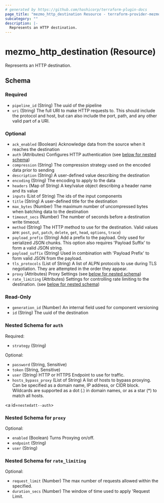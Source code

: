 ```yaml
---
# generated by https://github.com/hashicorp/terraform-plugin-docs
page_title: "mezmo_http_destination Resource - terraform-provider-mezmo"
subcategory: ""
description: |-
  Represents an HTTP destination.
---
```


# mezmo_http_destination (Resource)

Represents an HTTP destination.



<!-- schema generated by tfplugindocs -->
## Schema

### Required

- `pipeline_id` (String) The uuid of the pipeline
- `uri` (String) The full URI to make HTTP requests to. This should include the protocol and host, but can also include the port, path, and any other valid part of a URI.

### Optional

- `ack_enabled` (Boolean) Acknowledge data from the source when it reaches the destination
- `auth` (Attributes) Configures HTTP authentication (see [below for nested schema](#nestedatt--auth))
- `compression` (String) The compression strategy used on the encoded data prior to sending
- `description` (String) A user-defined value describing the destination
- `encoding` (String) The encoding to apply to the data
- `headers` (Map of String) A key/value object describing a header name and its value
- `inputs` (List of String) The ids of the input components
- `title` (String) A user-defined title for the destination
- `max_bytes` (Number) The maximum number of uncompressed bytes when batching data to the destination
- `timeout_secs` (Number) The number of seconds before a destination write timeout.
- `method` (String) The HTTP method to use for the destination.  Valid values are: `post`, `put`, `patch`, `delete`, `get`, `head`, `options`, `trace`)
- `payload_prefix` (String) Add a prefix to the payload. Only used for serialized JSON chunks. This option also requires 'Payload Suffix' to form a valid JSON string.
- `payload_suffix` (String) Used in combination with 'Payload Prefix' to form valid JSON from the payload.
- `tls_protocols` (List of String) A list of ALPN protocols to use during TLS negotiation. They are attempted in the order they appear.
- `proxy` (Attributes) Proxy Settings (see [below for nested schema](#nestedatt--proxy))
- `rate_limiting` (Attributes) Settings for controlling rate limiting to the destination. (see [below for nested schema](#nestedatt--rate_limiting))


### Read-Only

- `generation_id` (Number) An internal field used for component versioning
- `id` (String) The uuid of the destination

<a id="nestedatt--auth"></a>
### Nested Schema for `auth`

Required:

- `strategy` (String)

Optional:

- `password` (String, Sensitive)
- `token` (String, Sensitive)
- `user` (String) HTTP or HTTPS Endpoint to use for traffic.
- `hosts_bypass_proxy` (List of String) A list of hosts to bypass proxying. Can be specified as a domain name, IP address, or CIDR block. Wildcards are supported as a dot (.) in domain names, or as a star (*) to match all hosts.

<a id=`nestedatt--auth`></a>
### Nested Schema for `proxy`

Optional:

- `enabled` (Boolean) Turns Proxying on/off.
- `endpoint` (String) 
- `user` (String)

<a id="nestedatt--rate_limiting"></a>
### Nested Schema for `rate_limiting`

Optional:

- `request_limit` (Number) The max number of requests allowed within the specified.
- `duration_secs` (Number) The window of time used to apply 'Request Limit.
